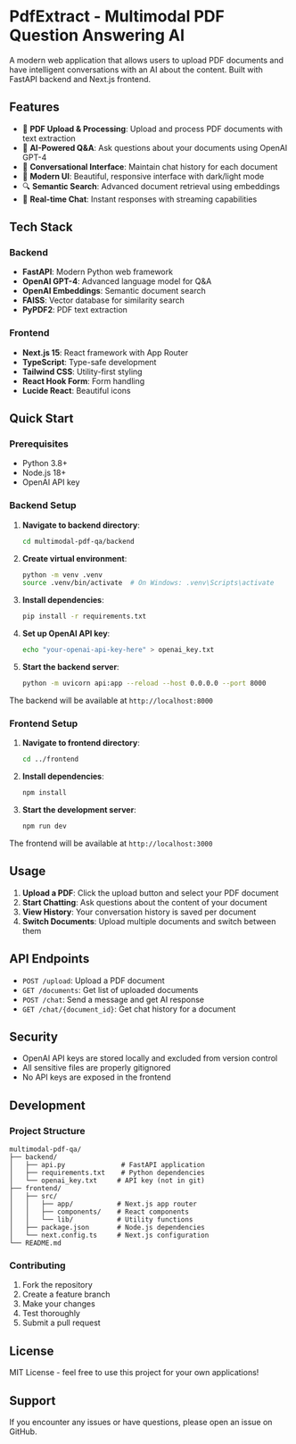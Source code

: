 # PdfExtract - Multimodal PDF Question Answering AI

A modern web application that allows users to upload PDF documents and have intelligent conversations with an AI about the content. Built with FastAPI backend and Next.js frontend.

## Features

- 📄 **PDF Upload & Processing**: Upload and process PDF documents with text extraction
- 🤖 **AI-Powered Q&A**: Ask questions about your documents using OpenAI GPT-4
- 💬 **Conversational Interface**: Maintain chat history for each document
- 🎨 **Modern UI**: Beautiful, responsive interface with dark/light mode
- 🔍 **Semantic Search**: Advanced document retrieval using embeddings
- 📱 **Real-time Chat**: Instant responses with streaming capabilities

## Tech Stack

### Backend
- **FastAPI**: Modern Python web framework
- **OpenAI GPT-4**: Advanced language model for Q&A
- **OpenAI Embeddings**: Semantic document search
- **FAISS**: Vector database for similarity search
- **PyPDF2**: PDF text extraction

### Frontend
- **Next.js 15**: React framework with App Router
- **TypeScript**: Type-safe development
- **Tailwind CSS**: Utility-first styling
- **React Hook Form**: Form handling
- **Lucide React**: Beautiful icons

## Quick Start

### Prerequisites
- Python 3.8+
- Node.js 18+
- OpenAI API key

### Backend Setup
1. **Navigate to backend directory**:
   ```bash
   cd multimodal-pdf-qa/backend
   ```
2. **Create virtual environment**:
   ```bash
   python -m venv .venv
   source .venv/bin/activate  # On Windows: .venv\Scripts\activate
   ```
3. **Install dependencies**:
   ```bash
   pip install -r requirements.txt
   ```
4. **Set up OpenAI API key**:
   ```bash
   echo "your-openai-api-key-here" > openai_key.txt
   ```
5. **Start the backend server**:
   ```bash
   python -m uvicorn api:app --reload --host 0.0.0.0 --port 8000
   ```

The backend will be available at `http://localhost:8000`

### Frontend Setup
1. **Navigate to frontend directory**:
   ```bash
   cd ../frontend
   ```
2. **Install dependencies**:
   ```bash
   npm install
   ```
3. **Start the development server**:
   ```bash
   npm run dev
   ```

The frontend will be available at `http://localhost:3000`

## Usage
1. **Upload a PDF**: Click the upload button and select your PDF document
2. **Start Chatting**: Ask questions about the content of your document
3. **View History**: Your conversation history is saved per document
4. **Switch Documents**: Upload multiple documents and switch between them

## API Endpoints
- `POST /upload`: Upload a PDF document
- `GET /documents`: Get list of uploaded documents
- `POST /chat`: Send a message and get AI response
- `GET /chat/{document_id}`: Get chat history for a document

## Security
- OpenAI API keys are stored locally and excluded from version control
- All sensitive files are properly gitignored
- No API keys are exposed in the frontend

## Development

### Project Structure
```
multimodal-pdf-qa/
├── backend/
│   ├── api.py              # FastAPI application
│   ├── requirements.txt    # Python dependencies
│   └── openai_key.txt     # API key (not in git)
├── frontend/
│   ├── src/
│   │   ├── app/           # Next.js app router
│   │   ├── components/    # React components
│   │   └── lib/           # Utility functions
│   ├── package.json       # Node.js dependencies
│   └── next.config.ts     # Next.js configuration
└── README.md
```

### Contributing
1. Fork the repository
2. Create a feature branch
3. Make your changes
4. Test thoroughly
5. Submit a pull request

## License
MIT License - feel free to use this project for your own applications!

## Support
If you encounter any issues or have questions, please open an issue on GitHub. 